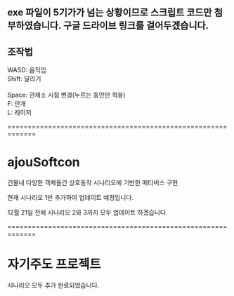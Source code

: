 ## exe 파일이 5기가가 넘는 상황이므로 스크립트 코드만 첨부하였습니다. 구글 드라이브 링크를 걸어두겠습니다.

## 조작법
WASD: 움직임<br>
Shift: 달리기<br>
<br>
Space: 관제소 시점 변경(누르는 동안만 적용)<br>
F: 안개<br>
L: 레이저<br>

=============================================================
# ajouSoftcon

건물내 다양한 객체들간 상호동작 시나리오에 기반한 메타버스 구현

현재 시나리오 1만 추가하여 업데이트 예정입니다.

12월 21일 전에 시나리오 2와 3까지 모두 업데이트 하겠습니다.

=============================================================
# 자기주도 프로젝트

시나리오 모두 추가 완료되었습니다.
